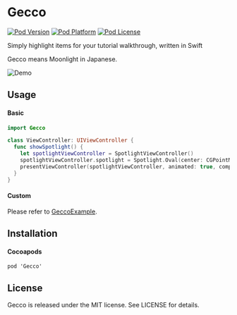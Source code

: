# Gecco

[![Pod Version](http://img.shields.io/cocoapods/v/Gecco.svg?style=flat)](http://cocoadocs.org/docsets/Gecco/)
[![Pod Platform](http://img.shields.io/cocoapods/p/Gecco.svg?style=flat)](http://cocoadocs.org/docsets/Gecco/)
[![Pod License](http://img.shields.io/cocoapods/l/Gecco.svg?style=flat)](http://opensource.org/licenses/MIT)

Simply highlight items for your tutorial walkthrough, written in Swift

Gecco means Moonlight in Japanese.

![Demo](https://cloud.githubusercontent.com/assets/6880730/12470510/2d1cb602-c038-11e5-8095-a2a0d77f99db.gif)

## Usage

#### Basic

``` swift
import Gecco

class ViewController: UIViewController {
  func showSpotlight() {
    let spotlightViewController = SpotlightViewController()
    spotlightViewController.spotlight = Spotlight.Oval(center: CGPointMake(100, 100), width: 100)
    presentViewController(spotlightViewController, animated: true, completion: nil)
  }
}
```

#### Custom

Please refer to [GeccoExample](https://github.com/yukiasai/Gecco/tree/master/GeccoExample).

## Installation

#### Cocoapods

```
pod 'Gecco'
```

## License

Gecco is released under the MIT license. See LICENSE for details.
